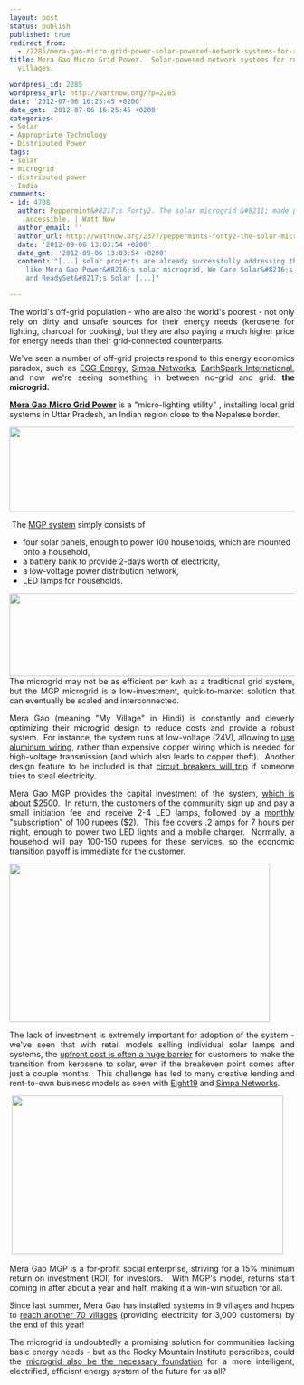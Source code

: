 ```yaml
---
layout: post
status: publish
published: true
redirect_from:
  - /2285/mera-gao-micro-grid-power-solar-powered-network-systems-for-rural-off-grid-villages
title: Mera Gao Micro Grid Power.  Solar-powered network systems for rural off-grid
  villages.

wordpress_id: 2285
wordpress_url: http://wattnow.org/?p=2285
date: '2012-07-06 16:25:45 +0200'
date_gmt: '2012-07-06 16:25:45 +0200'
categories:
- Solar
- Appropriate Technology
- Distributed Power
tags:
- solar
- microgrid
- distributed power
- India
comments:
- id: 4708
  author: Peppermint&#8217;s Forty2. The solar microgrid &#8211; made portable and
    accessible. | Watt Now
  author_email: ''
  author_url: http://wattnow.org/2377/peppermints-forty2-the-solar-microgrid-made-portable-and-accessible
  date: '2012-09-06 13:03:54 +0200'
  date_gmt: '2012-09-06 13:03:54 +0200'
  content: "[...] solar projects are already successfully addressing this market &#8211;
    like Mera Gao Power&#8216;s solar microgrid, We Care Solar&#8216;s solar suitcase,
    and ReadySet&#8217;s Solar [...]"

---
```

<p style="text-align: justify;">The world's off-grid population - who are also the world's poorest - not only rely on dirty and unsafe sources for their energy needs (kerosene for lighting, charcoal for cooking), but they are also paying a much higher price for energy needs than their grid-connected counterparts.</p>
<p style="text-align: justify;">We've seen a number of off-grid projects respond to this energy economics paradox, such as <a href="http://wattnow.org/686/egg-energy-building-the-portable-grid">EGG-Energy</a>, <a href="http://wattnow.org/418/simpa-networks-radical-affordability">Simpa Networks</a>, <a href="http://www.earthsparkinternational.org/index.html">EarthSpark International</a>, and now we're seeing something in between no-grid and grid:&nbsp;<strong>the microgrid.</strong></p>
<p style="text-align: justify;"><strong><a href="http://meragaopower.com/">Mera Gao Micro Grid Power</a>&nbsp;</strong>is a "micro-lighting utility" , installing local grid systems in Uttar Pradesh, an Indian region close to the Nepalese border.</p>
<p><a href="http://meragaopower.com/"><img class="alignnone size-full wp-image-2293" title="meragao_logo" src="{{ 'assets/from-wordpress/uploads/2012/07/meragao_logo.jpg' | relative_url }}" alt="" width="940" height="150" /></a></p>
<p style="text-align: justify;">&nbsp;The <a href="http://meragaopower.com/?page_id=10">MGP system</a> simply consists of</p>
<ul>
<li>four solar panels, enough to power 100 households, which are mounted onto a household,</li>
<li>a battery bank to provide 2-days worth of electricity,</li>
<li>a low-voltage power distribution network,</li>
<li>LED lamps for households.</li>
</ul>
<div style="text-align: justify;"><a href="http://meragaopower.com/?page_id=10"><img class="alignnone  wp-image-2289" title="meragao_system" src="{{ 'assets/from-wordpress/uploads/2012/07/meragao_system.png' | relative_url }}" alt="" width="698" height="147" /></a></div>
<div style="text-align: justify;"></div>
<div style="text-align: justify;">The microgrid may not be as efficient per kwh as a traditional grid system, but the MGP microgrid is a low-investment, quick-to-market solution that can eventually be scaled and interconnected.</div>
<p style="text-align: justify;">Mera Gao (meaning "My Village" in Hindi) is constantly and cleverly optimizing their microgrid design to reduce costs and provide a robust system. &nbsp;For instance, the system runs at low-voltage (24V), allowing to <a href="http://www.technologyreview.com/article/427670/solar-microgrids/">use aluminum wiring</a>, rather than expensive copper wiring which is needed for high-voltage transmission (and which also leads to copper theft). &nbsp;Another design feature to be included is that&nbsp;<a href="http://www.technologyreview.com/article/427670/solar-microgrids/">circuit breakers will trip</a> if someone tries to steal electricity.</p>
<p style="text-align: justify;">Mera Gao MGP provides the capital investment of the system,&nbsp;<a href="http://www.technologyreview.com/article/427670/solar-microgrids/">which is about $2500</a>. &nbsp;In return, the customers of the community sign up and pay a small initiation fee and receive 2-4 LED lamps, followed by a&nbsp;<a href="http://www.technologyreview.com/article/427670/solar-microgrids/">monthly "subscription" of 100 rupees ($2)</a>. &nbsp;This fee covers .2 amps for 7 hours per night, enough to power two LED lights and a mobile charger. &nbsp;Normally, a household will pay 100-150 rupees for these services, so the economic transition payoff is immediate for the customer.</p>
<p style="text-align: justify;"><a href="http://meragaopower.com/"><img class="alignnone  wp-image-2291" title="meragao_panels" src="{{ 'assets/from-wordpress/uploads/2012/07/meragao_panels.jpg' | relative_url }}" alt="" width="460" height="280" /></a></p>
<p style="text-align: justify;">The lack of investment is extremely important for adoption of the system - we've seen that with retail models selling individual solar lamps and systems, the <a href="http://wattnow.org/418/simpa-networks-radical-affordability">upfront cost is often a huge barrier</a>&nbsp;for customers to make the transition from kerosene to solar, even if the breakeven point comes after just a couple months. &nbsp;This challenge has led to many creative lending and rent-to-own business models as seen with <a title="Eight19.  Transforming lives with flexible solar technology." href="http://wattnow.org/2246/eight19-transforming-lives-with-flexible-solar-technology">Eight19</a> and <a title="Simpa Networks.  Radical Affordability." href="http://wattnow.org/418/simpa-networks-radical-affordability">Simpa Networks</a>.</p>
<p style="text-align: justify;">&nbsp;<a href="http://meragaopower.com/"><img class="alignnone  wp-image-2292" title="meragao_temple" src="{{ 'assets/from-wordpress/uploads/2012/07/meragao_temple.jpg' | relative_url }}" alt="" width="480" height="280" /></a></p>
<p style="text-align: justify;">Mera Gao MGP is a for-profit social enterprise, striving for a 15% minimum return on investment (ROI) for investors. &nbsp; With MGP's model, returns start coming in after about a year and half, making it a win-win situation for all.</p>
<p style="text-align: justify;">Since last summer, Mera Gao has installed systems in 9 villages and hopes to <a href="http://simpanetworks.com/wp-content/uploads/2012/06/Affordable-offgrid-solar_pvi_1206.pdf">reach another 70 villages</a> (providing electricity for 3,000 customers) by the end of this year!</p>
<p style="text-align: justify;">The microgrid is undoubtedly a promising solution for communities lacking basic energy needs - but as the Rocky Mountain Institute perscribes, could the <a href="http://www.rmi.org/nations_largest_microgrid_online_esj_article">microgrid also be the necessary foundation</a> for a more intelligent, electrified, efficient energy system of the future for us all?</p>

